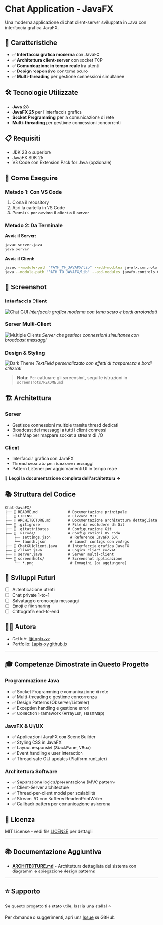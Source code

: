 # Chat Application - JavaFX

Una moderna applicazione di chat client-server sviluppata in Java con interfaccia grafica JavaFX.

## 🎯 Caratteristiche

- ✅ **Interfaccia grafica moderna** con JavaFX
- ✅ **Architettura client-server** con socket TCP
- ✅ **Comunicazione in tempo reale** tra utenti
- ✅ **Design responsivo** con tema scuro
- ✅ **Multi-threading** per gestione connessioni simultanee

## 🛠️ Tecnologie Utilizzate

- **Java 23**
- **JavaFX 25** per l'interfaccia grafica
- **Socket Programming** per la comunicazione di rete
- **Multi-threading** per gestione connessioni concorrenti

## 📋 Requisiti

- JDK 23 o superiore
- JavaFX SDK 25
- VS Code con Extension Pack for Java (opzionale)

## 🚀 Come Eseguire

### Metodo 1: Con VS Code

1. Clona il repository
2. Apri la cartella in VS Code
3. Premi `F5` per avviare il client o il server

### Metodo 2: Da Terminale

**Avvia il Server:**
```bash
javac server.java
java server
```

**Avvia il Client:**
```bash
javac --module-path "PATH_TO_JAVAFX/lib" --add-modules javafx.controls ChatGUIclient.java client.java
java --module-path "PATH_TO_JAVAFX/lib" --add-modules javafx.controls ChatGUIclient
```

## 📸 Screenshot

### Interfaccia Client
![Chat GUI](screenshots/chat-gui.png)
*Interfaccia grafica moderna con tema scuro e bordi arrotondati*

### Server Multi-Client
![Multiple Clients](screenshots/multiple-clients.png)
*Server che gestisce connessioni simultanee con broadcast messaggi*

### Design & Styling
![Dark Theme](screenshots/dark-theme.png)
*TextField personalizzato con effetti di trasparenza e bordi stilizzati*

> **Nota**: Per catturare gli screenshot, segui le istruzioni in `screenshots/README.md`

## 🏗️ Architettura

### Server
- Gestisce connessioni multiple tramite thread dedicati
- Broadcast dei messaggi a tutti i client connessi
- HashMap per mappare socket a stream di I/O

### Client
- Interfaccia grafica con JavaFX
- Thread separato per ricezione messaggi
- Pattern Listener per aggiornamenti UI in tempo reale

**📖 [Leggi la documentazione completa dell'architettura →](ARCHITECTURE.md)**

## 📚 Struttura del Codice

```
Chat-JavaFX/
├── 📄 README.md              # Documentazione principale
├── 📄 LICENSE                # Licenza MIT
├── 📄 ARCHITECTURE.md        # Documentazione architettura dettagliata
├── 📄 .gitignore             # File da escludere da Git
├── 📄 .gitattributes         # Configurazione Git
├── 📁 .vscode/               # Configurazioni VS Code
│   ├── settings.json         # Reference JavaFX SDK
│   └── launch.json           # Launch configs con vmArgs
├── 📄 ChatGUIclient.java     # Interfaccia grafica JavaFX
├── 📄 client.java            # Logica client socket
├── 📄 server.java            # Server multi-client
└── 📁 screenshots/           # Screenshot applicazione
    └── *.png                 # Immagini (da aggiungere)
```

## 🔮 Sviluppi Futuri

- [ ] Autenticazione utenti
- [ ] Chat private 1-to-1
- [ ] Salvataggio cronologia messaggi
- [ ] Emoji e file sharing
- [ ] Crittografia end-to-end

## 👨‍💻 Autore

- GitHub: [@Lapis-xy](https://github.com/Lapis-xy)
- Portfolio: [Lapis-xy.github.io](https://Lapis-xy.github.io)

---

## 🎓 Competenze Dimostrate in Questo Progetto

### Programmazione Java
- ✅ Socket Programming e comunicazione di rete
- ✅ Multi-threading e gestione concorrenza
- ✅ Design Patterns (Observer/Listener)
- ✅ Exception handling e gestione errori
- ✅ Collection Framework (ArrayList, HashMap)

### JavaFX & UI/UX
- ✅ Applicazioni JavaFX con Scene Builder
- ✅ Styling CSS in JavaFX
- ✅ Layout responsivi (StackPane, VBox)
- ✅ Event handling e user interaction
- ✅ Thread-safe GUI updates (Platform.runLater)

### Architettura Software
- ✅ Separazione logica/presentazione (MVC pattern)
- ✅ Client-Server architecture
- ✅ Thread-per-client model per scalabilità
- ✅ Stream I/O con BufferedReader/PrintWriter
- ✅ Callback pattern per comunicazione asincrona

## 📄 Licenza

MIT License - vedi file [LICENSE](LICENSE) per dettagli

---

## 📚 Documentazione Aggiuntiva

- **[ARCHITECTURE.md](ARCHITECTURE.md)** - Architettura dettagliata del sistema con diagrammi e spiegazione design patterns

---

## ⭐ Supporto

Se questo progetto ti è stato utile, lascia una stella! ⭐

Per domande o suggerimenti, apri una [Issue](../../issues) su GitHub.

